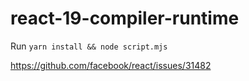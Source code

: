 # react-19-compiler-runtime

Run `yarn install && node script.mjs`

https://github.com/facebook/react/issues/31482
